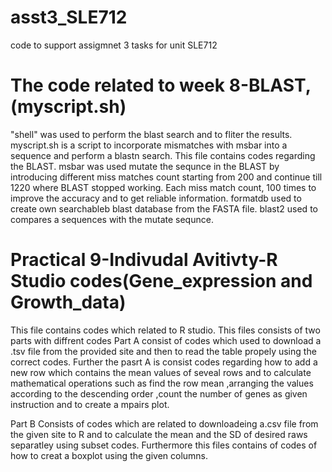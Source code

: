 # asst3_SLE712
code to support assigmnet 3 tasks for unit SLE712


# The code related to week 8-BLAST,(myscript.sh)
"shell" was used to perform the blast search and to fliter the results.
myscript.sh is a script to incorporate mismatches with msbar into a sequence and perform a blastn search. 
This file contains codes regarding the BLAST. msbar was used mutate the sequnce in the BLAST by introducing different miss matches count starting from 200 and continue till 1220 where BLAST stopped working. Each miss match count, 100 times to improve the accuracy and to get reliable information.
formatdb used to create own searchableb blast database from the FASTA file. blast2 used to  compares a sequences with the mutate sequnce.


# Practical 9-Indivudal Avitivty-R Studio codes(Gene_expression and Growth_data)
This file contains codes which related to R studio.
This files consists of two parts with diffrent codes
Part A
consist of codes which used to download a .tsv file from the provided site and then to read the table propely using the correct codes. Further the pasrt A is consist codes regarding how to  add a new row which contains the mean values of seveal rows and to calculate mathematical operations such as find the row mean ,arranging the values according to the descending order ,count the number of genes as  given instruction and to  create a mpairs plot.

Part B 
Consists of codes which are related to downloadeing a.csv file from the given site to R and to calculate the mean and the SD of desired  raws separatley using subset codes. Furthermore this files contains of codes of how to creat a boxplot using the given columns.




